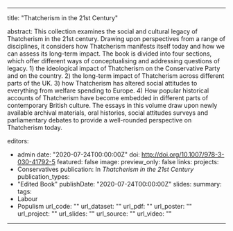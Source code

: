 ---
title: "Thatcherism in the 21st Century"

abstract: This collection examines the social and cultural legacy of Thatcherism in the 21st century. Drawing upon perspectives from a range of disciplines, it considers how Thatcherism manifests itself today and how we can assess its long-term impact. The book is divided into four sections, which offer different ways of conceptualising and addressing questions of legacy. 1) the ideological impact of Thatcherism on the Conservative Party and on the country. 2) the long-term impact of Thatcherism across different parts of the UK. 3) how Thatcherism has altered social attitudes to everything from welfare spending to Europe. 4) How popular historical accounts of Thatcherism have become embedded in different parts of contemporary British culture. The essays in this volume draw upon newly available archival materials, oral histories, social attitudes surveys and parliamentary debates to provide a well-rounded perspective on Thatcherism today.

editors:
- admin
date: "2020-07-24T00:00:00Z"
doi: http://doi.org/10.1007/978-3-030-41792-5
featured: false
image:
  preview_only: false
links:
projects:
- Conservatives
publication: In *Thatcherism in the 21st Century*
publication_types:
- "Edited Book"
publishDate: "2020-07-24T00:00:00Z"
slides: 
summary:
tags:
- Labour
- Populism
url_code: ""
url_dataset: ""
url_pdf: ""
url_poster: ""
url_project: ""
url_slides: ""
url_source: ""
url_video: ""
------